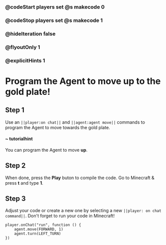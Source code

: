 ### @codeStart players set @s makecode 0
### @codeStop players set @s makecode 1

### @hideIteration false 
### @flyoutOnly 1
### @explicitHints 1


# Program the Agent to move up to the gold plate!

## Step 1
Use an ``||player:on chat||`` and  ``||agent:agent move||`` commands to program the Agent to move towards the gold plate.

#### ~ tutorialhint 
You can program the Agent to move **up**.

## Step 2
When done, press the **Play** buton to compile the code. Go to Minecraft & press **t** and type **1**.

## Step 3
Adjust your code or create a new one by selecting a new ``||player: on chat command||``. Don't forget to run your code in Minecraft! 

```ghost
player.onChat("run", function () {
    agent.move(FORWARD, 1)
    agent.turn(LEFT_TURN)
})

```  